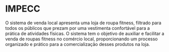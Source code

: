 # IMPECC

O sistema de venda local apresenta uma loja de roupa fitness, filtrado para todos os públicos que prezam por uma vestimenta confortável para a prática de atividades físicas.
O sistema tem o objetivo de auxiliar e facilitar a venda de roupas fitness no comércio local, proporcionando um processo organizado e prático para a comercialização desses produtos na loja.
